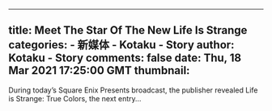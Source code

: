 
---
title: Meet The Star Of The New Life Is Strange
categories: 
    - 新媒体
    - Kotaku - Story
author: Kotaku - Story
comments: false
date: Thu, 18 Mar 2021 17:25:00 GMT
thumbnail: 
---

<div>   
During today’s Square Enix Presents broadcast, the publisher revealed Life is Strange: True Colors, the next entry…  
</div>
            